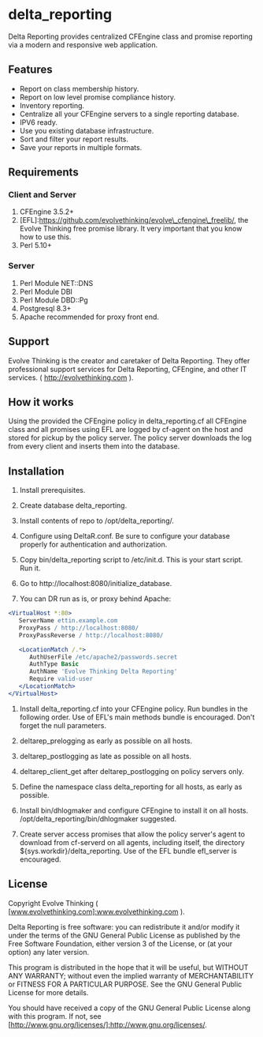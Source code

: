 # delta\_reporting #

Delta Reporting provides centralized CFEngine class and promise reporting via a modern and responsive web application.

## Features ##
- Report on class membership history.
- Report on low level promise compliance history.
- Inventory reporting.
- Centralize all your CFEngine servers to a single reporting database.
- IPV6 ready.
- Use you existing database infrastructure.
- Sort and filter your report results.
- Save your reports in multiple formats.

## Requirements ##

### Client and Server ###
1. CFEngine 3.5.2+
1. [EFL]:https://github.com/evolvethinking/evolve\_cfengine\_freelib/, the Evolve Thinking free promise library. It very important that you know how to use this.
1. Perl 5.10+

### Server ###
1. Perl Module NET::DNS
1. Perl Module DBI
1. Perl Module DBD::Pg
1. Postgresql 8.3+
1. Apache recommended for proxy front end.

## Support ##

Evolve Thinking is the creator and caretaker of Delta Reporting. They offer professional support services for Delta Reporting, CFEngine, and other IT services. ( http://evolvethinking.com ).

## How it works ##

Using the provided the CFEngine policy in delta\_reporting.cf all CFEngine class and all promises using EFL are logged by cf-agent on the host and stored for pickup by the policy server. The policy server downloads the log from every client and inserts them into the database.

## Installation ##

1. Install prerequisites.

1. Create database delta\_reporting.

1. Install contents of repo to /opt/delta\_reporting/.

1. Configure using DeltaR.conf. Be sure to configure your database properly for authentication and authorization.

1. Copy bin/delta\_reporting script to /etc/init.d. This is your start script. Run it.

1. Go to http://localhost:8080/initialize\_database.

1. You can DR run as is, or proxy behind Apache:

```apache
<VirtualHost *:80>
   ServerName ettin.example.com
   ProxyPass / http://localhost:8080/
   ProxyPassReverse / http://localhost:8080/

   <LocationMatch /.*>
      AuthUserFile /etc/apache2/passwords.secret
      AuthType Basic
      AuthName 'Evolve Thinking Delta Reporting'
      Require valid-user
   </LocationMatch>
</VirtualHost>
```

1. Install delta\_reporting.cf into your CFEngine policy. Run bundles in the following order. Use of EFL's main methods bundle is encouraged. Don't forget the null parameters.
  1. deltarep\_prelogging as early as possible on all hosts.
  1. deltarep\_postlogging as late as possible on all hosts.
  1. deltarep\_client\_get after deltarep\_postlogging on policy servers only.

1. Define the namespace class delta\_reporting for all hosts, as early as possible.

1. Install bin/dhlogmaker and configure CFEngine to install it on all hosts. /opt/delta\_reporting/bin/dhlogmaker suggested. 

1. Create server access promises that allow the policy server's agent to download from cf-serverd on all agents, including itself, the directory ${sys.workdir}/delta\_reporting. Use of the EFL bundle efl\_server is encouraged.

## License ##

Copyright Evolve Thinking ( [www.evolvethinking.com]:www.evolvethinking.com  ).

Delta Reporting is free software: you can redistribute it and/or modify it under the terms of the GNU General Public License as published by the Free Software Foundation, either version 3 of the License, or (at your option) any later version.

This program is distributed in the hope that it will be useful, but WITHOUT ANY WARRANTY; without even the implied warranty of MERCHANTABILITY or FITNESS FOR A PARTICULAR PURPOSE. See the GNU General Public License for more details.

You should have received a copy of the GNU General Public License along with this program. If not, see [http://www.gnu.org/licenses/]:http://www.gnu.org/licenses/.
